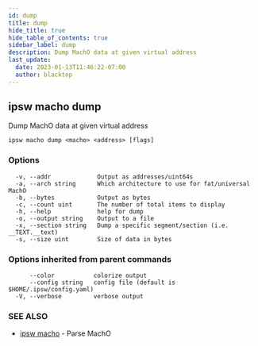 ```yaml
---
id: dump
title: dump
hide_title: true
hide_table_of_contents: true
sidebar_label: dump
description: Dump MachO data at given virtual address
last_update:
  date: 2023-01-13T11:46:22-07:00
  author: blacktop
---
```

## ipsw macho dump

Dump MachO data at given virtual address

```
ipsw macho dump <macho> <address> [flags]
```

### Options

```
  -v, --addr             Output as addresses/uint64s
  -a, --arch string      Which architecture to use for fat/universal MachO
  -b, --bytes            Output as bytes
  -c, --count uint       The number of total items to display
  -h, --help             help for dump
  -o, --output string    Output to a file
  -x, --section string   Dump a specific segment/section (i.e. __TEXT.__text)
  -s, --size uint        Size of data in bytes
```

### Options inherited from parent commands

```
      --color           colorize output
      --config string   config file (default is $HOME/.ipsw/config.yaml)
  -V, --verbose         verbose output
```

### SEE ALSO

* [ipsw macho](/docs/cli/ipsw/macho)	 - Parse MachO

